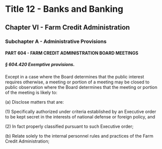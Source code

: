 
# Title 12 - Banks and Banking
## Chapter VI - Farm Credit Administration
### Subchapter A - Administrative Provisions
#### PART 604 - FARM CREDIT ADMINISTRATION BOARD MEETINGS
##### § 604.420 Exemptive provisions.

Except in a case where the Board determines that the public interest requires otherwise, a meeting or portion of a meeting may be closed to public observation where the Board determines that the meeting or portion of the meeting is likely to:

(a) Disclose matters that are:

(1) Specifically authorized under criteria established by an Executive order to be kept secret in the interests of national defense or foreign policy, and

(2) In fact properly classified pursuant to such Executive order;

(b) Relate solely to the internal personnel rules and practices of the Farm Credit Administration;
